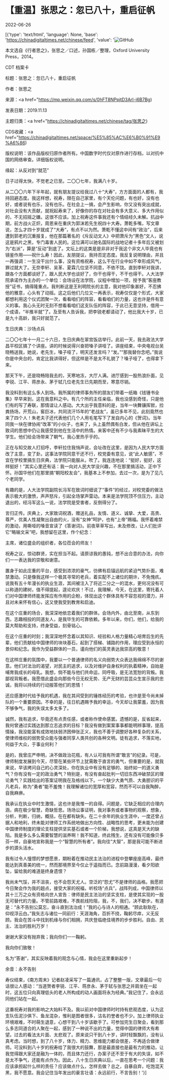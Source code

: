 # 【重温】张思之：忽已八十，重启征帆

2022-06-26

[{'type': 'text/html', 'language': None, 'base': 'https://chinadigitaltimes.net/chinese/feed', 'value': '![GitHub](https://chinadigitaltimes.net/chinese/files/2022/06/post-683514-62b7abed50ad2.)

本文选自《行者思之》，张思之／口述，孙国栋／整理，Oxford University Press，2014。



CDT 档案卡

标题：张思之：忽已八十，重启征帆

作者：张思之

来源：<a href="https://mp.weixin.qq.com/s/0hFT8NPpjtD3ArI-j6B7Bg)

发表日期：2019.11.13

主题归类：<a href="https://chinadigitaltimes.net/chinese/tag/张思之)

CDS收藏：<a href="https://chinadigitaltimes.net/space/%E5%85%AC%E6%B0%91%E9%A6%86)

版权说明：该作品版权归原作者所有。中国数字时代仅对原作进行存档，以对抗中国的网络审查。详细版权说明。





缘起：从反对到“就范”

日子过得太快，不觉老之已至。二〇〇七年，我满八十岁。

从二〇〇六年下半年起，就有朋友提议给我过八十“大寿”，方方面面的人都有，我持回避态度。我这样想，祝寿，限在自己家里，有个天伦问题，有也好，没有也好，或者说有也乐，没有也乐。在社会上一搞，会产生影响，你又没有突出成就，对社会没有大贡献，就祝起寿来了，好像你的存在对社会有多大意义、多大作用似的，不无招摇之嫌。这很不应该。加上祝寿这件事我还有个情结经久未解。抗战中期，前方战火正炽，周恩来在重庆为郭沫若先生祝四十大寿。萧乾多嘴，写文章说，怎么才四十岁就成了“大寿”，有点不以为然。萧乾不懂这中间有“政治”，后来遭到郭老的沉重报复，他在那篇著名的《斥反动文人》中把萧斥为“黑色”文人，说这是鸦片之黑，专门毒害人民的。这位满可以驰名国际的战地记者十多年后又被划为“右派”，算是“反动”到底了。文坛上的这类是是非非对于我这个非文人毕竟也有镜鉴作用——祝什么寿！因此，友朋提议，我持否定态度。我反复说明理由，并且一再强调：一生没干出什么事，没有资格祝寿，这么干在行业中如不幸形成风气，罪过就大了。无奈李轩、吴革、夏霖几位坚不同意，不依不饶。直到李轩对我讲，跟各个方面都谈好了，跟人民大学也谈好了，你干也得干，不干也得干。人大法学院承诺作为主办的一个单位：会场设在法学院，议程中增加一项，授予我“客座教授”证书，搞得隆重点。我判断这是王利明院长的主意，我对他印象甚好，不忍拂他的雅意，心头有了动摇。这之后他们几位又一再表示，祝寿仅仅是个形式，大家都想利用这个仪式团聚一次，看看咱们的阵容，看看咱们的力量，这也许是件有意义的事。我心头无时无刻不想看看咱们这支队伍的阵容，于此已无意坚持，借用一个成语，“半推半就”了。及至有人告诉我，把李锐老都请动了，他比我大十岁，已是九十高龄，我只好就范了。

生日庆典：沙场点兵

二〇〇七年十一月二十六日，生日庆典在翠宫饭店举行。此前一天，我去政法大学昌平校区搞了个讲座。讲的时候说得兴奋把嗓子讲哑了。讲座结束，中央电视台吴晓畅送我，她说，老先生，嗓子哑了，明天还发言吗？“发。”“那我替你念吧。”我说你是中央台的，肯定比我讲得好，但这样是不是太不礼貌了？嗓子哑了，也得拿下来。

那天下午，还是晓畅陪我去的，天寒地冻，大厅人满。进厅感到一股热浪扑面，见李锐、江平、蒋彦永、茅于轼几位老先生已先期而至，寒意尽销。

我没料到有这么多人到场。我所属的律师事务所的朋友们带着一纸箱《钱锺书全集》早早来到，这在我意料之中。有几个所的主任亲临，我也没感到奇怪，只是他们有的写了寿联，那情谊让人感动。大大出乎我意料的是，当年一块舞镰挥锨，捡粪扬场，开荒山，窖巨冰，共同流汗15年的“老战友”，虽已多年不见，此刻竟然也来了四个人！朱老夫子还代表他们几个人用毛笔写下了发自内心的《贺词》。当年同我一块在律协闹“改革”的小伙子，也来了，头上虽然偶有白发，但从他在讲坛上致词的思想中仍让我感受到他在生活中的热情。来客中还有不少与我素昧平生的大学生。他们给会场带来了朝气，我心里热乎乎的。

正在与知交故人打招呼，李轩拉住我悄声说，会址改在这里，是因为人民大学方面改了主意，变了卦。这事法学院同意干还不行，校党委有意见，说“此人敏感”，不宜在学校里搞生日庆典，法学院只能服从，吹了。我连连地说：“挺好，挺好，这样挺好！”其实心里还有话：我一向对人民大学没兴趣，不在那里搞活动，正中下怀。孙国华他们在那里搞“朝阳校友会”，我基本上不参加，去过一次，是为了见几个老同学。

有趣的是，人大法学院副院长冯军在致词时细说了“事件”的经过，对校党委的做法表示极大的激愤，声声怒斥，引起全场掌声雷动。本来是法学院顶不住压力，主动退出的，经冯军这么一说，法学院是受害者，反倒得分了。

言归正传。庆典上，大家致词祝酒，赠送礼品，友情、道义、诚挚、大爱，高贵、尊严，优美人性凝聚出自由的火，没有“女神”呵护，也有“上帝”赐福。我怀着难禁的激动，用嘶哑的嗓音宣读了《答谢词》。前夜草草写出，未及修改，让人们批评它“略输文采”吧，我想留在这里，作个纪念：

主席，诸位盛会的组织者，各位莅会的师友！

祝寿之议，惊动群贤，实在担当不起。请原谅我的愚钝，想不出合意的办法，向你们一一表达我的崇敬和谢意。

置身于如此庄重的平台，感受到浓浓的豪气，彷佛有启锚远航的紧迫气势扑面，难禁激动。只是像我这样一个极其寻常的老兵，着实配不上诸位的期许，不免愧疚。说我有五十年漫长的执业生涯，其间被注入了将近二分之一的混水，更何况没有可以称道的建树，值不得提起，遑论欢庆！不过，我理解，今天，在这里，寄托着人们对中国律师终能发挥应有作用的企盼，体现出这个群体具有不容忽视的潜力，并且对未来怀有信心，这又使我受到教育和启迪。

在这个庄重的场合，我深深地依恋着我们的群体。会场内外，由北至南，从东到西，志趣相投的同道友人，是我毕生的可靠依赖。多年以来，你们，他们，给我的莫大帮助和支持，终身受益，刻骨铭心。

在这个庄重的时刻；我深深地怀念着以其知识、经验和人格力量精心培育后生的先辈，他们贡献给中国律师的块块基石，起到了搭梯、铺路的作用，理应受到永恒的景仰和纪念。我作为受益群体的一员，谨向他们的英灵表达我崇高的敬意！

在这样庄重的氛围中，我要以一个普通律师的名义向弱势大众表达我绵绵不尽的谢意。他们对法治的渴望，对民主的追求，以及对维护自身权利的执着精神，自始是哺育我成长的母乳。我想，倘不能与他们共命运，同呼吸，是无法宽恕的背叛。我鄙视背叛者。我愿借此盛会向那些今日无权无势、无产无财的芸芸众生宣示我的忠诚，我将以持续的行动报答他们的恩情！

还应感激时代给予我的机遇，我在其间受到的锤炼经历的考验，也许是至今尚未掉队的一个重要原因。不幸的是，往日机遇赐予我的幸运，今天却让我蒙羞，因为我不够争气，我的失误太多太多了。

诚然，我有追求，毕竟还有点责任感，或者称作使命感罢。遗憾的是，反省起来，我何曾通过实践达到那立志追求的目标？我没有做到案案事事都能明辨事理，提高情操，我没能富有成效地扶弱济困伸张正义，我也不善于调整好各种复杂的关系，使律师维权的弱势受众能与强者同享人类共创的各种文明。徒有追求，不落实地，何益于大众，于事业何利？

是的，我曾庄严申明，决不做政治花瓶，有人认可我有所谓“敢言”的纪录。可是，律师制度发展到今天，尽管在某些环节上犹需敢于直言的勇气，但重要的是，就我来说，早该拷问自己的心灵深处，你在执业中有没有足够的、始终如一的道义勇气？你有没有一定的政治勇气？特别是，有没有奋起批判一切旧东西冲破禁区的理论勇气？实践给出的答案证明我在及格线以下。一个缺少大勇气质、大勇胆识的平凡老兵，称为“勇者”能不羞愧！我理解诸位的宽厚和宽容，然而不可以自我陶醉，自我麻痹。

我承认在执业中时生激情，这也许是我惟一的自得。问题是，它缺乏相应的合理内涵，病在极少智慧，奇缺哲思。场场讼事证明，我对事务或者事物的观察，想象，分析，判断，归纳，概括，在在都有缺失。在二十余年的执业生涯中，一度还曾占据人和地利，终未能对律师工作系统地做出方向性、战略性的思考，更未能为创建中国律师制度的理论支柱提供坚实基石或者一个阶梯，我想说，这真是天大的缺陷。我是多么多么需要智慧的滋养啊！我不知道，终此残生，还有没有可能像贝多芬一样，自豪地宣称我是一个“智慧的所有者”。我向往“大智”，那是我可能不断进步的源头活水。

我有过令人憧憬的梦想愿景，期盼着在推动民主法治的进程中登攀座座高峰，最终能达到真善美的统一，然而那境界至今仅止于遥指而已。念前路漫漫，看夕阳欲坠，留给我的难道是终身遗恨？

我尚未气馁，并不沮丧，也不会怨天尤人。空泛的“怨尤”不是律师的品格。我愿把今日聚会作为我的趄点，接受大家的祝福，听校场“点兵”，战阵列成，中国律师以其十三万之众有资格向世人宣告：律师是民主法治的坚实支柱，是使其实现的一股无可替代的力量。不管前路艰难，不畏航线险阻，我，不，我们，决不歇步。有道是：“永不告别公莫忘，奋斗直到法治成！”我的心与诗人的相通。“顾此耿耿在，仰视浮云白。”我矢志与诸位一同前行：天涯海角，百折不挠，鞠躬尽瘁，义无反顾。我会在苦斗中找到机缘与你们相拥，共庆登临绝佳境界的步步胜利。自由、民主、法治的胜利万岁！

谢谢大家没有抛弃我；我向你们一一鞠躬。

我向你们致敬！

名为“答谢”，其实反映着我的观念与心情，我会在这里重新起步！

余音：永不告别

寿仪结束，《南方周末》记者赵凌采写了一篇通讯，占了整整一版，文章最后一句话很让人感动：“当道贺者李锐、江平、蒋彦永、茅于轼与张思之并肩坐在一起时，这五位只向真理低头的老人所构成的动人画面将永为经典。”我记住了，会永远同他们站在一起。

这番祝寿对我的影响之大始料不及。我以前对中国律师时时持有悲观态度，认为这支队伍泥沙俱下、鱼龙混杂，惟利是图者很多，沽名钓誉者也不少。加上律师执业环境艰难，不时萌生退意，心想干到八十岁该歇手了。可参加完生日聚会，看到那么多志同道合的人聚在一起，感到了一种说不出的力量，觉得中国的律师大有希望。过去的看法太片面、太悲观了。原来说只干到八十岁，讲时轻飘飘的，没有认真考虑。当时想，到了八十岁，体力、精力、思维能力都会很差，不再适合做律师。可没料到八十岁的祝寿给了我很大的鼓舞，那是最直接也是最有力的推动，让我觉得跟大家还是融为一体的，而且体力还行，办案子还不至于有大的失误，如不是太不争气，还能有点作为。因此，八十生日庆典以后，一直在思考一个问题：我应该承担起什么样的责任？应该做点什么，怎样去做？总之，自暴自弃，吃饱混天黑，我不愿意。我会记住当年发出的豪言壮语：永远前行，不言告别！'}]